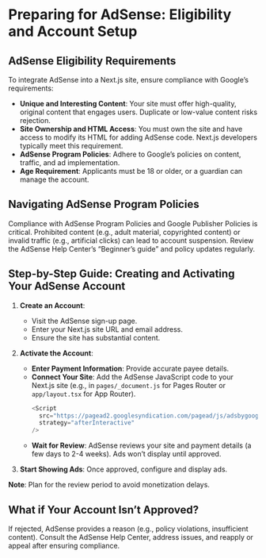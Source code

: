 # Preparing for AdSense: Eligibility and Account Setup

## AdSense Eligibility Requirements

To integrate AdSense into a Next.js site, ensure compliance with Google’s requirements:

- **Unique and Interesting Content**: Your site must offer high-quality, original content that engages users. Duplicate or low-value content risks rejection.
- **Site Ownership and HTML Access**: You must own the site and have access to modify its HTML for adding AdSense code. Next.js developers typically meet this requirement.
- **AdSense Program Policies**: Adhere to Google’s policies on content, traffic, and ad implementation.
- **Age Requirement**: Applicants must be 18 or older, or a guardian can manage the account.

## Navigating AdSense Program Policies

Compliance with AdSense Program Policies and Google Publisher Policies is critical. Prohibited content (e.g., adult material, copyrighted content) or invalid traffic (e.g., artificial clicks) can lead to account suspension. Review the AdSense Help Center’s “Beginner’s guide” and policy updates regularly.

## Step-by-Step Guide: Creating and Activating Your AdSense Account

1. **Create an Account**:
   - Visit the AdSense sign-up page.
   - Enter your Next.js site URL and email address.
   - Ensure the site has substantial content.

2. **Activate the Account**:
   - **Enter Payment Information**: Provide accurate payee details.
   - **Connect Your Site**: Add the AdSense JavaScript code to your Next.js site (e.g., in `pages/_document.js` for Pages Router or `app/layout.tsx` for App Router).
     ```javascript
     <Script
       src="https://pagead2.googlesyndication.com/pagead/js/adsbygoogle.js?client=ca-pub-YOUR_PUBLISHER_ID"
       strategy="afterInteractive"
     />
     ```
   - **Wait for Review**: AdSense reviews your site and payment details (a few days to 2-4 weeks). Ads won’t display until approved.

3. **Start Showing Ads**: Once approved, configure and display ads.

**Note**: Plan for the review period to avoid monetization delays.

## What if Your Account Isn’t Approved?

If rejected, AdSense provides a reason (e.g., policy violations, insufficient content). Consult the AdSense Help Center, address issues, and reapply or appeal after ensuring compliance.